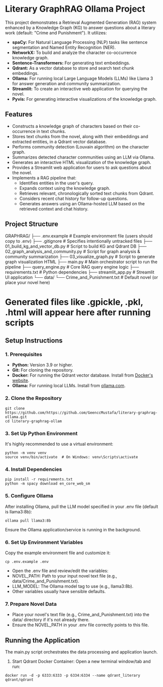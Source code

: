 # Literary GraphRAG Ollama Project

This project demonstrates a Retrieval Augmented Generation (RAG) system enhanced by a Knowledge Graph (KG) to answer questions about a literary work (default: "Crime and Punishment"). It utilizes:

*   **spaCy:** For Natural Language Processing (NLP) tasks like sentence segmentation and Named Entity Recognition (NER).
*   **NetworkX:** To build and analyze the character co-occurrence knowledge graph.
*   **Sentence-Transformers:** For generating text embeddings.
*   **Qdrant:** As a vector database to store and search text chunk embeddings.
*   **Ollama:** For running local Large Language Models (LLMs) like Llama 3 for answer generation and community summarization.
*   **Streamlit:** To create an interactive web application for querying the novel.
*   **Pyvis:** For generating interactive visualizations of the knowledge graph.

## Features

*   Constructs a knowledge graph of characters based on their co-occurrence in text chunks.
*   Stores text chunks from the novel, along with their embeddings and extracted entities, in a Qdrant vector database.
*   Performs community detection (Louvain algorithm) on the character graph.
*   Summarizes detected character communities using an LLM via Ollama.
*   Generates an interactive HTML visualization of the knowledge graph.
*   Provides a Streamlit web application for users to ask questions about the novel.
*   Implements a RAG pipeline that:
    *   Identifies entities in the user's query.
    *   Expands context using the knowledge graph.
    *   Retrieves relevant, chronologically sorted text chunks from Qdrant.
    *   Considers recent chat history for follow-up questions.
    *   Generates answers using an Ollama-hosted LLM based on the retrieved context and chat history.

## Project Structure

GRAPHRAG/
├── .env.example # Example environment file (users should copy to .env)
├── .gitignore # Specifies intentionally untracked files
├── 01_build_kg_and_vector_db.py # Script to build KG and Qdrant DB
├── 02_graph_analysis_and_community.py # Script for graph analysis & community summarization
├── 03_visualize_graph.py # Script to generate graph visualization HTML
├── main.py # Main orchestrator script to run the pipeline
├── query_engine.py # Core RAG query engine logic
├── requirements.txt # Python dependencies
├── streamlit_app.py # Streamlit UI application
└── data/
└── Crime_and_Punishment.txt # Default novel (or place your novel here)

# Generated files like .gpickle, .pkl, .html will appear here after running scripts

## Setup Instructions

### 1. Prerequisites
*   **Python:** Version 3.9 or higher.
*   **Git:** For cloning the repository.
*   **Docker:** For running the Qdrant vector database. Install from [Docker's website](https://www.docker.com/products/docker-desktop/).
*   **Ollama:** For running local LLMs. Install from [ollama.com](https://ollama.com/).

### 2. Clone the Repository
```
git clone https://github.com/https://github.com/GeenccMustafa/literary-graphrag-ollama.git
cd literary-graphrag-ollam
```
### 3. Set Up Python Environment

It's highly recommended to use a virtual environment:
```
python -m venv venv
source venv/bin/activate  # On Windows: venv\Scripts\activate
```

### 4. Install Dependencies
```
pip install -r requirements.txt
python -m spacy download en_core_web_sm
```
### 5. Configure Ollama

After installing Ollama, pull the LLM model specified in your .env file (default is llama3:8b):

```
ollama pull llama3:8b
```
Ensure the Ollama application/service is running in the background.

### 6. Set Up Environment Variables
Copy the example environment file and customize it:
```
cp .env.example .env
```
- Open the .env file and review/edit the variables:
- NOVEL_PATH: Path to your input novel text file (e.g., data/Crime_and_Punishment.txt).
- LLM_MODEL: The Ollama model tag to use (e.g., llama3:8b).
- Other variables usually have sensible defaults.

### 7. Prepare Novel Data
- Place your novel's text file (e.g., Crime_and_Punishment.txt) into the data/ directory if it's not already there.
- Ensure the NOVEL_PATH in your .env file correctly points to this file.

## Running the Application

The main.py script orchestrates the data processing and application launch.

1. Start Qdrant Docker Container:
Open a new terminal window/tab and run:
```
docker run -d -p 6333:6333 -p 6334:6334 --name qdrant_literary qdrant/qdrant
```